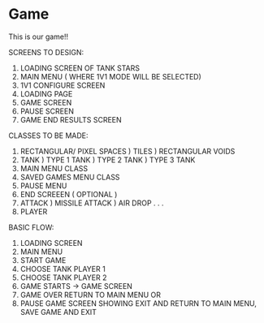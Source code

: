 # Game
This is our game!!

SCREENS TO DESIGN:
1) LOADING SCREEN OF TANK STARS
2) MAIN MENU ( WHERE 1V1 MODE WILL BE SELECTED)
3) 1V1 CONFIGURE SCREEN
4) LOADING PAGE
5) GAME SCREEN
6) PAUSE SCREEN
7) GAME END RESULTS SCREEN


CLASSES TO BE MADE:
1) RECTANGULAR/ PIXEL SPACES
  ) TILES
  ) RECTANGULAR VOIDS
2) TANK
  ) TYPE 1 TANK
  ) TYPE 2 TANK
  ) TYPE 3 TANK
3) MAIN MENU CLASS
4) SAVED GAMES MENU CLASS
5) PAUSE MENU
6) END SCREEEN ( OPTIONAL )
7) ATTACK 
  ) MISSILE ATTACK
  ) AIR DROP
  .
  .
  .
8) PLAYER 


BASIC FLOW:
1) LOADING SCREEN
2) MAIN MENU
3) START GAME
4) CHOOSE TANK PLAYER 1
5) CHOOSE TANK PLAYER 2
6) GAME STARTS -> GAME SCREEN
  7) GAME OVER RETURN TO MAIN MENU
  OR 
  7) PAUSE GAME SCREEN SHOWING EXIT AND RETURN TO MAIN MENU, SAVE GAME AND EXIT

